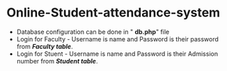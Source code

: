 # Online-Student-attendance-system
* Database configuration can be done in " **db.php**" file
* Login for Faculty - Username is name and Password is their password from ***Faculty table***.
* Login for Stuent - Username is name and Password is their Admission number from ***Student table***.
